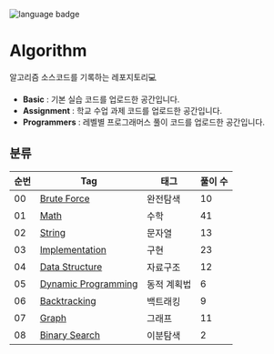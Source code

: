 ![language badge](https://img.shields.io/badge/language-python-blue)

# Algorithm
알고리즘 소스코드를 기록하는 레포지토리💻

- **Basic** : 기본 실습 코드를 업로드한 공간입니다.
- **Assignment** : 학교 수업 과제 코드를 업로드한 공간입니다.
- **Programmers** : 레벨별 프로그래머스 풀이 코드를 업로드한 공간입니다.

## 분류

|순번|Tag                      |태그          |풀이 수   |
|---|-------------------------|--------------|---------|
|00 |[Brute Force](https://github.com/sua-kim/Algorithm/tree/main/Brute%20Force)          |완전탐색       |10        |
|01 |[Math](https://github.com/sua-kim/Algorithm/tree/main/Math)                 |수학          |41        |
|02 |[String](https://github.com/sua-kim/Algorithm/tree/main/String)                 |문자열          |13        |
|03 |[Implementation](https://github.com/sua-kim/Algorithm/tree/main/Implementation)                 |구현          |23        |
|04 |[Data Structure](https://github.com/sua-kim/Algorithm/tree/main/Data-Structure)                 |자료구조          |12        |
|05 |[Dynamic Programming](https://github.com/sua-kim/Algorithm/tree/main/Dynamic-Programming)       |동적 계획법       |6        |
|06 |[Backtracking](https://github.com/sua-kim/Algorithm/tree/main/Backtracking)             |백트래킹         |9        |
|07 |[Graph](https://github.com/sua-kim/Algorithm/tree/main/Graph)             |그래프         |11        |
|08 |[Binary Search](https://github.com/sua-kim/Algorithm/tree/main/Binary-Search)             |이분탐색         |2        |